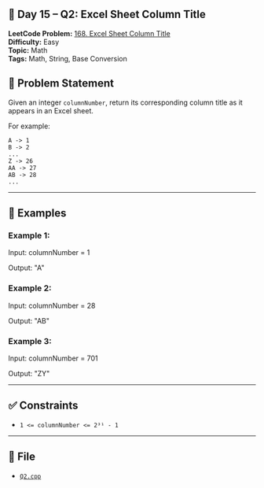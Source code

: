 ## 🧩 **Day 15 – Q2: Excel Sheet Column Title**

**LeetCode Problem:** [168. Excel Sheet Column Title](https://leetcode.com/problems/excel-sheet-column-title)  
**Difficulty:** Easy  
**Topic:** Math  
**Tags:** Math, String, Base Conversion

## 📄 Problem Statement

Given an integer `columnNumber`, return its corresponding column title as it appears in an Excel sheet.

For example:

```
A -> 1
B -> 2
...
Z -> 26
AA -> 27
AB -> 28
...
```

---

## 🧠 Examples

### Example 1:

Input: columnNumber = 1

Output: "A"

### Example 2:

Input: columnNumber = 28

Output: "AB"

### Example 3:

Input: columnNumber = 701

Output: "ZY"

---

## ✅ Constraints

- `1 <= columnNumber <= 2³¹ - 1`

---

## 📁 File

- [`Q2.cpp`](./Q2.cpp)

